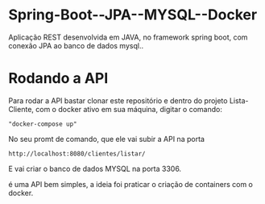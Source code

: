 # Spring-Boot--JPA--MYSQL--Docker
Aplicação REST desenvolvida em JAVA, no framework spring boot, com conexão JPA ao banco de dados mysql..



# Rodando a API

Para rodar a API bastar clonar este repositório e dentro do projeto Lista-Cliente, com o docker ativo em sua máquina, digitar o comando:

    "docker-compose up"
  
  No seu promt de comando, que ele vai subir a API na porta 
  
    http://localhost:8080/clientes/listar/ 
  
  E vai criar o banco de dados MYSQL na porta 3306.
  
  é uma API bem simples, a ideia foi praticar o criação de containers com o docker.
  
  
  
  

